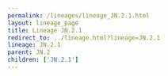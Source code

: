 ```yaml
---
permalink: /lineages/lineage_JN.2.1.html
layout: lineage_page
title: Lineage JN.2.1
redirect_to: ../lineage.html?lineage=JN.2.1
lineage: JN.2.1
parent: JN.2
children: ['JN.2.1']
---
```

